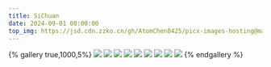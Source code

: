 ```yaml
---
title: SiChuan
date: 2024-09-01 00:00:00
top_img: https://jsd.cdn.zzko.cn/gh/AtomChen0425/picx-images-hosting@master/20240901/2.86tla7wvy7.webp
---
```

{% gallery true,1000,5%}
![](https://jsd.cdn.zzko.cn/gh/AtomChen0425/picx-images-hosting@master/20240901/2.86tla7wvy7.webp)
![](https://jsd.cdn.zzko.cn/gh/AtomChen0425/picx-images-hosting@master/20240901/3.7egpshga93.webp)
![](https://jsd.cdn.zzko.cn/gh/AtomChen0425/picx-images-hosting@master/20240901/CD2.9dcwitonl0.jpg)
![](https://jsd.cdn.zzko.cn/gh/AtomChen0425/picx-images-hosting@master/20240901/IMG_1403-Pano.4jo1mp13a3.webp)
![](https://jsd.cdn.zzko.cn/gh/AtomChen0425/picx-images-hosting@master/20240901/galaxy.2rv2rtntu1.jpg)
![](https://jsd.cdn.zzko.cn/gh/AtomChen0425/picx-images-hosting@master/20240901/IMG_1411.3gocbt59io.webp)
![](https://jsd.cdn.zzko.cn/gh/AtomChen0425/picx-images-hosting@master/20240901/IMG_1409.1aoxq1dlog.webp)
![](https://jsd.cdn.zzko.cn/gh/AtomChen0425/picx-images-hosting@master/20240901/IMG_1401-2.5mnqxkwx52.webp)
![](https://jsd.cdn.zzko.cn/gh/AtomChen0425/picx-images-hosting@master/20240901/IMG_2694.969ondzn31.webp)
{% endgallery %}
